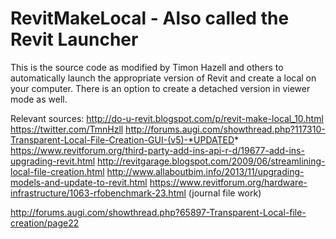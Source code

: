 # RevitMakeLocal - Also called the Revit Launcher
This is the source code as modified by Timon Hazell and others to automatically launch the appropriate version of Revit and create a local on your computer.  There is an option to create a detached version in viewer mode as well.


Relevant sources:
http://do-u-revit.blogspot.com/p/revit-make-local_10.html
https://twitter.com/TmnHzll
http://forums.augi.com/showthread.php?117310-Transparent-Local-File-Creation-GUI-(v5)-*UPDATED*
https://www.revitforum.org/third-party-add-ins-api-r-d/19677-add-ins-upgrading-revit.html
http://revitgarage.blogspot.com/2009/06/streamlining-local-file-creation.html
http://www.allaboutbim.info/2013/11/upgrading-models-and-update-to-revit.html
https://www.revitforum.org/hardware-infrastructure/1063-rfobenchmark-23.html (journal file work)

http://forums.augi.com/showthread.php?65897-Transparent-Local-file-creation/page22
